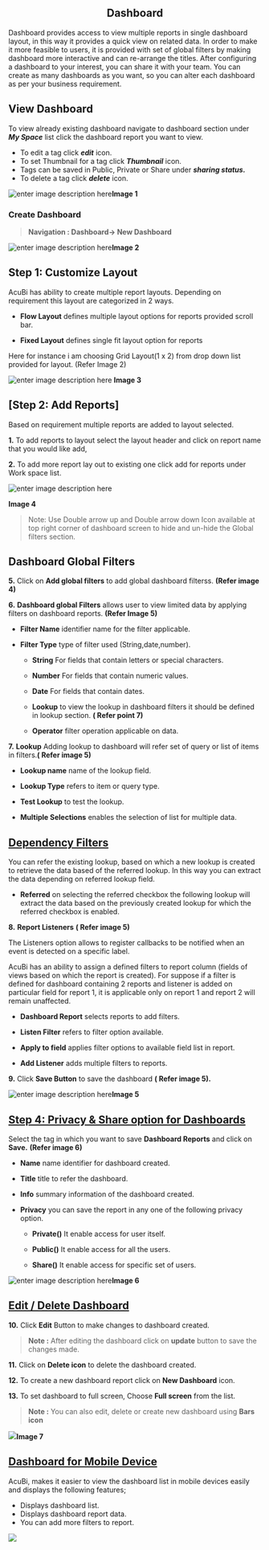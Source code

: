 
<center><h2>Dashboard</h2></center>

Dashboard provides access to view multiple reports in single dashboard layout, in this way it provides a quick view on related data. In order to make it more feasible to users, it is provided with set of global filters by making dashboard more interactive and can re-arrange the titles. After configuring a dashboard to your interest, you can share it with your team. You can create as many dashboards as you want, so you can alter each dashboard as per your business requirement.

## View Dashboard

To view already existing dashboard navigate to dashboard section under ***My Space*** list click the dashboard report you want to view.

-   To edit a tag click ***edit*** icon.
  - To set Thumbnail for a tag click ***Thumbnail*** icon.
 - Tags can be saved in Public, Private or Share under ***sharing status.*** 
-   To delete a tag click ***delete*** icon.

![enter image description here](https://raw.githubusercontent.com/sv18042016/fp1/fa7d825c0eff00c07a5b94d7a44aac74fba8ec9c/images/New_version5/TD_Dashboard_image1.png)**Image 1**

### Create Dashboard

> **Navigation : Dashboard→ New Dashboard**

![enter image description here](https://raw.githubusercontent.com/sv18042016/fp1/b41125908269765305098000fc4f2b44012ce182/images/New_version5/TD_Dashboard_image2.png)**Image 2**

## Step 1: Customize Layout

AcuBi has ability to create multiple report layouts. Depending on requirement this layout are categorized in 2 ways.

-   **Flow Layout**  defines multiple layout options for reports provided scroll bar.
    
-   **Fixed Layout**  defines single fit layout option for reports
    
 Here for instance i am choosing Grid Layout(1 x 2) from drop down list provided for layout. (Refer Image 2)
 
![enter image description here](https://raw.githubusercontent.com/sv18042016/fp1/dbd25e9b2827cdb199236be24673a440da7f8ee5/images/New_version5/TD_Dashboard_image3.png)
**Image 3**

## [Step 2: Add Reports]

Based on requirement multiple reports are added to layout selected.

**1.** To add reports to layout select the layout header and click on report name that you would like add, 

**2.**  To add more report lay out to existing one click add for reports under Work space list.

![enter image description here](https://raw.githubusercontent.com/sv18042016/fp1/1fca98228071a251b630e285a511c3ab271a6780/images/New_version5/TD_Dashboard_image4.png)

**Image 4**
> Note: Use Double arrow up and Double arrow down Icon available at top right corner of dashboard screen to hide and un-hide the Global filters section.

## Dashboard Global Filters

**5.**  Click on **Add global filters**  to add global dashboard filterss.  **(Refer image 4)**

**6.**  **Dashboard global Filters**  allows user to view limited data by applying filters on dashboard reports.  **(Refer Image 5)**

-   **Filter Name**  identifier name for the filter applicable.
    
-   **Filter Type**  type of filter used (String,date,number).
    
    -   **String**  For fields that contain letters or special characters.
        
    -   **Number**  For fields that contain numeric values.
        
    -   **Date**  For fields that contain dates.
        
    -   **Lookup**  to view the lookup in dashboard filters it should be defined in lookup section.  **( Refer point 7)**
        
    -   **Operator**  filter operation applicable on data.
        

**7.**  **Lookup**  Adding lookup to dashboard will refer set of query or list of items in filters.**( Refer image 5)**

-   **Lookup name**  name of the lookup field.
    
-   **Lookup Type**  refers to item or query type.
    
-   **Test Lookup**  to test the lookup.
    
-   **Multiple Selections**  enables the selection of list for multiple data.
    

## [Dependency Filters](http://18.196.122.102/documentation/bi_technical_documentation.html#/Dashboard?id=dependency-filters)

You can refer the existing lookup, based on which a new lookup is created to retrieve the data based of the referred lookup. In this way you can extract the data depending on referred lookup field.

-   **Referred**  on selecting the referred checkbox the following lookup will extract the data based on the previously created lookup for which the referred checkbox is enabled.

**8.**  **Report Listeners**  **( Refer image 5)**

The Listeners option allows to register callbacks to be notified when an event is detected on a specific label.

AcuBi has an ability to assign a defined filters to report column (fields of views based on which the report is created). For suppose if a filter is defined for dashboard containing 2 reports and listener is added on particular field for report 1, it is applicable only on report 1 and report 2 will remain unaffected.

-   **Dashboard Report**  selects reports to add filters.
    
-   **Listen Filter**  refers to filter option available.
    
-   **Apply to field**  applies filter options to available field list in report.
    
-   **Add Listener**  adds multiple filters to reports.
    

**9.**  Click  **Save Button**  to save the dashboard  **( Refer image 5).**

![enter image description here](https://raw.githubusercontent.com/sv18042016/fp1/ac1da552c0d05c08fa1aad5c0c1d07df190fd388/images/dash_filters.png)**Image 5**

## [Step 4: Privacy & Share option for Dashboards](http://18.196.122.102/documentation/bi_technical_documentation.html#/Dashboard?id=step-4-privacy-amp-share-option-for-dashboards)

Select the tag in which you want to save  **Dashboard Reports**  and click on  **Save.**  **(Refer image 6)**

-   **Name**  name identifier for dashboard created.
    
-   **Title**  title to refer the dashboard.
    
-   **Info**  summary information of the dashboard created.
    
-   **Privacy**  you can save the report in any one of the following privacy option.
    
    -   **Private()**  It enable access for user itself.
        
    -   **Public()**  It enable access for all the users.
        
    -   **Share()**  It enable access for specific set of users.
        

![enter image description here](https://raw.githubusercontent.com/sv18042016/fp1/0fb2c0fe9fbc99b6ac2cd3d818fe7533a74872b8/images/2018-02-06_16-09-56.png)**Image 6**

## [Edit / Delete Dashboard](http://18.196.122.102/documentation/bi_technical_documentation.html#/Dashboard?id=edit-delete-dashboard)

**10.**  Click  **Edit**  Button to make changes to dashboard created.

> **Note :**  After editing the dashboard click on  **update**  button to save the changes made.

**11.**  Click on  **Delete icon**  to delete the dashboard created.

**12.**  To create a new dashboard report click on  **New Dashboard**  icon.

**13.**  To set dashboard to full screen, Choose  **Full screen**  from the list.

> **Note :**  You can also edit, delete or create new dashboard using  **Bars icon**

![
](https://raw.githubusercontent.com/sv18042016/fp1/5b86a054406ca26550a23a1c524c998d71b60505/images/dashboard_fullscreen.png)**Image 7**

## [Dashboard for Mobile Device](http://18.196.122.102/documentation/bi_technical_documentation.html#/Dashboard?id=dashboard-for-mobile-device)

AcuBi, makes it easier to view the dashboard list in mobile devices easily and displays the following features;

-   Displays dashboard list.
-   Displays dashboard report data.
-   You can add more filters to report.

![
](https://raw.githubusercontent.com/sv18042016/fp1/a11e40d845baa1742caa99ef8bec4ed3db8eed14/images/mobile_device.png)
<!--stackedit_data:
eyJoaXN0b3J5IjpbOTM0Mjc0MTY5LC0xMDQ3NzM0MDkzLDE2Mz
kzMzEzOTIsMzYyNTYzOTMsMTYwNjY1MTk2NSwxMjY2NzkxMjc2
LDE4NjUzNzIyNyw2MTA2MDkxNDNdfQ==
-->
